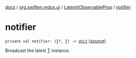 [docs](../../index.md) / [org.swiften.redux.ui](../index.md) / [LateinitObservableProp](index.md) / [notifier](./notifier.md)

# notifier

`private val notifier: (`[`T`](index.md#T)`?, `[`T`](index.md#T)`) -> `[`Unit`](https://kotlinlang.org/api/latest/jvm/stdlib/kotlin/-unit/index.html) [(source)](https://github.com/protoman92/KotlinRedux/tree/master/common\common-ui\src\main\kotlin/org/swiften/redux/ui/ObservableProp.kt#L20)

Broadcast the latest [T](index.md#T) instance.

